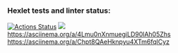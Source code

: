 ### Hexlet tests and linter status:
[![Actions Status](https://github.com/SergeyChapurin/python-project-49/actions/workflows/hexlet-check.yml/badge.svg)](https://github.com/SergeyChapurin/python-project-49/actions)
<a href="https://codeclimate.com/github/SergeyChapurin/python-project-49/maintainability"><img src="https://api.codeclimate.com/v1/badges/4b41b0326b57dcc460c3/maintainability" /></a>
https://asciinema.org/a/4Lmu0nXnmuegiLD90lAh05Zhs
https://asciinema.org/a/Chpt8QAeHknpyu4XTm6fqlCyz
